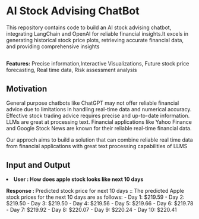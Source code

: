 <h1> AI Stock Advising ChatBot</h1>


<p>  This repository contains code to build an AI stock advising chatbot, integrating LangChain and OpenAI for reliable financial insights.It excels in generating historical stock price plots, retrieving accurate financial data, and providing comprehensive insights</p>
<h2></h2>
<p><strong> Features:</strong> Precise information,Interactive Visualizations, Future stock price forecasting, Real time data, Risk assessment analysis</p>
<h2>Motivation</h2>
<p>  General purpose chatbots like ChatGPT may not offer reliable financial advice due to limitations in handling real-time data and numerical accuracy. Effective stock trading advice requires precise and up-to-date information. LLMs are great at processing text. Financial applications like Yahoo Finance and Google Stock News are known for their reliable real-time financial data.</p>

<p>  Our approch aims to build a solution that can combine reliable real time data from financial applications with great text processing capabilities of LLMS</p>
<h2>Input and Output </h2>
<li><strong>User : How does apple stock looks like next 10 days </strong></li>
<p><strong>Response : </strong>Predicted stock price for next 10 days ::
The predicted Apple stock prices for the next 10 days are as follows:  
- Day 1: $219.59  
- Day 2: $219.50  
- Day 3: $219.50  
- Day 4: $219.56  
- Day 5: $219.66  
- Day 6: $219.78  
- Day 7: $219.92  
- Day 8: $220.07  
- Day 9: $220.24  
- Day 10: $220.41
</p>

